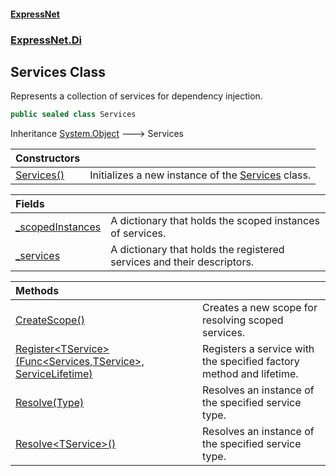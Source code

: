 #### [ExpressNet](ExpressNet.md 'ExpressNet')
### [ExpressNet.Di](ExpressNet.Di.md 'ExpressNet.Di')

## Services Class

Represents a collection of services for dependency injection.

```csharp
public sealed class Services
```

Inheritance [System.Object](https://docs.microsoft.com/en-us/dotnet/api/System.Object 'System.Object') &#129106; Services

| Constructors | |
| :--- | :--- |
| [Services()](ExpressNet.Di.Services.Services().md 'ExpressNet.Di.Services.Services()') | Initializes a new instance of the [Services](ExpressNet.Di.Services.md 'ExpressNet.Di.Services') class. |

| Fields | |
| :--- | :--- |
| [_scopedInstances](ExpressNet.Di.Services._scopedInstances.md 'ExpressNet.Di.Services._scopedInstances') | A dictionary that holds the scoped instances of services. |
| [_services](ExpressNet.Di.Services._services.md 'ExpressNet.Di.Services._services') | A dictionary that holds the registered services and their descriptors. |

| Methods | |
| :--- | :--- |
| [CreateScope()](ExpressNet.Di.Services.CreateScope().md 'ExpressNet.Di.Services.CreateScope()') | Creates a new scope for resolving scoped services. |
| [Register&lt;TService&gt;(Func&lt;Services,TService&gt;, ServiceLifetime)](ExpressNet.Di.Services.Register_TService_(System.Func_ExpressNet.Di.Services,TService_,ExpressNet.Di.ServiceLifetime).md 'ExpressNet.Di.Services.Register<TService>(System.Func<ExpressNet.Di.Services,TService>, ExpressNet.Di.ServiceLifetime)') | Registers a service with the specified factory method and lifetime. |
| [Resolve(Type)](ExpressNet.Di.Services.Resolve(System.Type).md 'ExpressNet.Di.Services.Resolve(System.Type)') | Resolves an instance of the specified service type. |
| [Resolve&lt;TService&gt;()](ExpressNet.Di.Services.Resolve_TService_().md 'ExpressNet.Di.Services.Resolve<TService>()') | Resolves an instance of the specified service type. |
